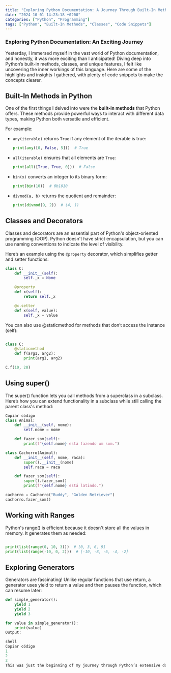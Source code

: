 ```yaml
---
title: "Exploring Python Documentation: A Journey Through Built-In Methods and More"
date: "2024-10-01 14:23:18 +0200"
categories: ["Python", "Programming"]
tags: ["Python", "Built-In Methods", "Classes", "Code Snippets"]
---
```


### Exploring Python Documentation: An Exciting Journey

Yesterday, I immersed myself in the vast world of Python documentation, and honestly, it was more exciting than I anticipated! Diving deep into Python’s built-in methods, classes, and unique features, I felt like uncovering the inner workings of this language. Here are some of the highlights and insights I gathered, with plenty of code snippets to make the concepts clearer.

## Built-In Methods in Python

One of the first things I delved into were the **built-in methods** that Python offers. These methods provide powerful ways to interact with different data types, making Python both versatile and efficient.

For example:
- `any(iterable)` returns `True` if any element of the iterable is true:
    ```python
    print(any([0, False, 5]))  # True
    ```
- `all(iterable)` ensures that all elements are `True`:
    ```python
    print(all([True, True, 0]))  # False
    ```
- `bin(x)` converts an integer to its binary form:
    ```python
    print(bin(10))  # 0b1010
    ```
- `divmod(a, b)` returns the quotient and remainder:
    ```python
    print(divmod(9, 2))  # (4, 1)
    ```

## Classes and Decorators

Classes and decorators are an essential part of Python's object-oriented programming (OOP). Python doesn't have strict encapsulation, but you can use naming conventions to indicate the level of visibility.

Here’s an example using the `@property` decorator, which simplifies getter and setter functions:

```python
class C:
    def __init__(self):
        self._x = None

    @property
    def x(self):
        return self._x

    @x.setter
    def x(self, value):
        self._x = value
```

You can also use @staticmethod for methods that don’t access the instance (self):

```python

class C:
    @staticmethod
    def f(arg1, arg2): 
        print(arg1, arg2)

C.f(10, 20)
```

## Using super()

The super() function lets you call methods from a superclass in a subclass. Here’s how you can extend functionality in a subclass while still calling the parent class's method:

```python
Copiar código
class Animal:
    def __init__(self, nome):
        self.nome = nome

    def fazer_som(self):
        print(f"{self.nome} está fazendo um som.")

class Cachorro(Animal):
    def __init__(self, nome, raca):
        super().__init__(nome)
        self.raca = raca

    def fazer_som(self):
        super().fazer_som()
        print(f"{self.nome} está latindo.")

cachorro = Cachorro("Buddy", "Golden Retriever")
cachorro.fazer_som()
```

## Working with Ranges
Python's range() is efficient because it doesn't store all the values in memory. It generates them as needed:

```python

print(list(range(0, 10, 3)))  # [0, 3, 6, 9]
print(list(range(-10, 0, 2)))  # [-10, -8, -6, -4, -2]
```

## Exploring Generators
Generators are fascinating! Unlike regular functions that use return, a generator uses yield to return a value and then pauses the function, which can resume later:

```python
def simple_generator():
    yield 1
    yield 2
    yield 3

for value in simple_generator():
    print(value)
Output:

shell
Copiar código
1
2
3
This was just the beginning of my journey through Python’s extensive documentation. Each built-in function, class, and method opens up new ways to write efficient and elegant code, making Python such an exciting language to work with.
